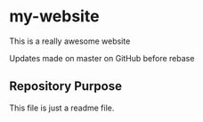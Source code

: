 # my-website
This is a really awesome website

Updates made on master on GitHub before rebase

## Repository Purpose

This file is just a readme file.
